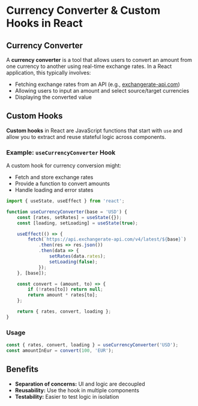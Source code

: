 # Currency Converter & Custom Hooks in React

## Currency Converter

A **currency converter** is a tool that allows users to convert an amount from one currency to another using real-time exchange rates. In a React application, this typically involves:

- Fetching exchange rates from an API (e.g., [exchangerate-api.com](https://www.exchangerate-api.com/))
- Allowing users to input an amount and select source/target currencies
- Displaying the converted value

## Custom Hooks

**Custom hooks** in React are JavaScript functions that start with `use` and allow you to extract and reuse stateful logic across components.

### Example: `useCurrencyConverter` Hook

A custom hook for currency conversion might:

- Fetch and store exchange rates
- Provide a function to convert amounts
- Handle loading and error states

```jsx
import { useState, useEffect } from 'react';

function useCurrencyConverter(base = 'USD') {
    const [rates, setRates] = useState({});
    const [loading, setLoading] = useState(true);

    useEffect(() => {
        fetch(`https://api.exchangerate-api.com/v4/latest/${base}`)
            .then(res => res.json())
            .then(data => {
                setRates(data.rates);
                setLoading(false);
            });
    }, [base]);

    const convert = (amount, to) => {
        if (!rates[to]) return null;
        return amount * rates[to];
    };

    return { rates, convert, loading };
}
```

### Usage

```jsx
const { rates, convert, loading } = useCurrencyConverter('USD');
const amountInEur = convert(100, 'EUR');
```

## Benefits

- **Separation of concerns:** UI and logic are decoupled
- **Reusability:** Use the hook in multiple components
- **Testability:** Easier to test logic in isolation
